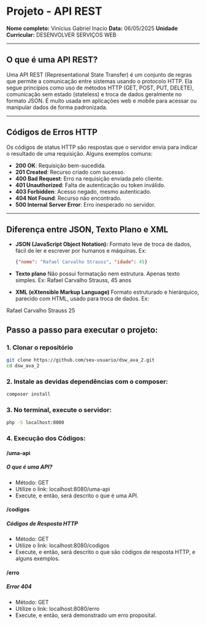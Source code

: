 # Projeto - API REST

**Nome completo:** Vinícius Gabriel Inacio
**Data:** 06/05/2025 
**Unidade Curricular:** DESENVOLVER SERVIÇOS WEB

---

## O que é uma API REST?

Uma API REST (Representational State Transfer) é um conjunto de regras que permite a comunicação entre sistemas usando o protocolo HTTP. Ela segue princípios como uso de métodos HTTP (GET, POST, PUT, DELETE), comunicação sem estado (stateless) e troca de dados geralmente no formato JSON. É muito usada em aplicações web e mobile para acessar ou manipular dados de forma padronizada.

---

## Códigos de Erros HTTP

Os códigos de status HTTP são respostas que o servidor envia para indicar o resultado de uma requisição. Alguns exemplos comuns:

- **200 OK**: Requisição bem-sucedida.
- **201 Created**: Recurso criado com sucesso.
- **400 Bad Request**: Erro na requisição enviada pelo cliente.
- **401 Unauthorized**: Falta de autenticação ou token inválido.
- **403 Forbidden**: Acesso negado, mesmo autenticado.
- **404 Not Found**: Recurso não encontrado.
- **500 Internal Server Error**: Erro inesperado no servidor.

---

## Diferença entre JSON, Texto Plano e XML

- **JSON (JavaScript Object Notation):** Formato leve de troca de dados, fácil de ler e escrever por humanos e máquinas. Ex:  
  ```json
  {"nome": "Rafael Carvalho Strauss", "idade": 45}

- **Texto plano** Não possui formatação nem estrutura. Apenas texto simples. Ex:
Rafael Carvalho Strauss, 45 anos


- **XML (eXtensible Markup Language)** Formato estruturado e hierárquico, parecido com HTML, usado para troca de dados. Ex:
<pessoa>
  <nome>Rafael Carvalho Strauss</nome>
  <idade>25</idade>
</pessoa>

## Passo a passo para executar o projeto:

### 1. Clonar o repositório
```bash
git clone https://github.com/seu-usuario/dsw_ava_2.git
cd dsw_ava_2
```

### 2. Instale as devidas dependências com o composer:
```bash
composer install
```

### 3. No terminal, execute o servidor:
```bash
php -S localhost:8080
```

### 4. Execução dos Códigos:

#### /uma-api
##### O que é uma API?

- Método: GET
- Utilize o link: localhost:8080/uma-api
- Execute, e então, será descrito o que é uma API.

#### /codigos
##### Códigos de Resposta HTTP

- Método: GET
- Utilize o link: localhost:8080/codigos
- Execute, e então, será descrito o que são códigos de resposta HTTP, e alguns exemplos.

#### /erro
##### Error 404

- Método: GET
- Utilize o link: localhost:8080/erro
- Execute, e então, será demonstrado um erro proposital.